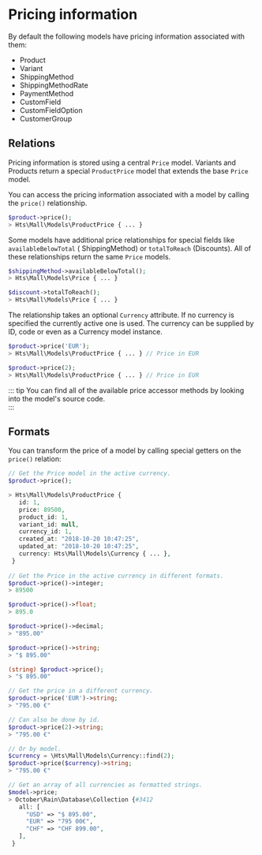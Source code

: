 # Pricing information



By default the following models have pricing information associated with them:

* Product
* Variant
* ShippingMethod
* ShippingMethodRate
* PaymentMethod
* CustomField
* CustomFieldOption
* CustomerGroup


## Relations

Pricing information is stored using a central `Price` model.
Variants and Products return a special `ProductPrice` model that
extends the base `Price` model.

You can access the pricing information associated with a model by calling the `price()` relationship.

```php
$product->price();
> Hts\Mall\Models\ProductPrice { ... }
```

Some models have additional price relationships for special fields like `availableBelowTotal` ( 
ShippingMethod) or `totalToReach` (Discounts). All of these relationships return the same `Price` models.
 
```php
$shippingMethod->availableBelowTotal();
> Hts\Mall\Models\Price { ... }

$discount->totalToReach();
> Hts\Mall\Models\Price { ... }
```

The relationship takes an optional `Currency` attribute. If no currency is specified the currently active one is used.
The currency can be supplied by ID, code or even as a Currency model instance. 

```php
$product->price('EUR');
> Hts\Mall\Models\ProductPrice { ... } // Price in EUR

$product->price(2);
> Hts\Mall\Models\ProductPrice { ... } // Price in EUR
```


::: tip
You can find all of the available price accessor methods by looking into the model's source code.  
:::

## Formats

You can transform the price of a model by calling special getters on the `price()` relation:

```php
// Get the Price model in the active currency.
$product->price();

> Hts\Mall\Models\ProductPrice {
   id: 1,
   price: 89500,
   product_id: 1,
   variant_id: null,
   currency_id: 1,
   created_at: "2018-10-20 10:47:25",
   updated_at: "2018-10-20 10:47:25",
   currency: Hts\Mall\Models\Currency { ... },
 }
 
// Get the Price in the active currency in different formats.
$product->price()->integer;
> 89500

$product->price()->float;
> 895.0

$product->price()->decimal;
> "895.00"

$product->price()->string;
> "$ 895.00"

(string) $product->price();
> "$ 895.00"

// Get the price in a different currency.
$product->price('EUR')->string;
> "795.00 €"

// Can also be done by id.
$product->price(2)->string;
> "795.00 €"

// Or by model.
$currency = \Hts\Mall\Models\Currency::find(2);
$product->price($currency)->string;
> "795.00 €"

// Get an array of all currencies as formatted strings.
$model->price;
> October\Rain\Database\Collection {#3412
   all: [
     "USD" => "$ 895.00",
     "EUR" => "795 00€",
     "CHF" => "CHF 899.00",
   ],
 }
```